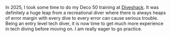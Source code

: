 In 2025, I took some time to do my Deco 50 training at [Diveshack](https://www.divemalta.com). It was definitely a huge leap from a recreational diver where there is always heaps of error margin with every dive to every error can cause serious trouble. Being an entry level tech diver, it is now time to get much more experience in tech diving before moving on. I am really eager to go practice.
